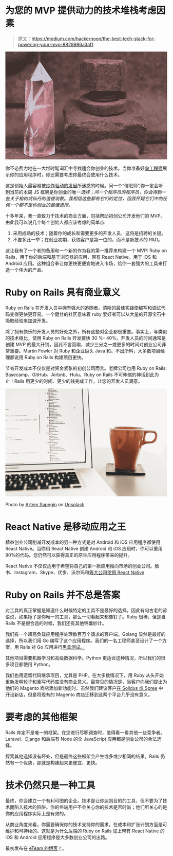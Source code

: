# 为您的 MVP 提供动力的技术堆栈考虑因素

> 原文：<https://medium.com/hackernoon/the-best-tech-stack-for-powering-your-mvp-8828986a3af1>

![](img/3e8bd6e674766d0c3f70d920a59f4fc7.png)

你不必费力地在一大堆时髦词汇中寻找适合你创业的技术。当你准备好[向工程师](https://hackernoon.com/how-do-i-present-my-app-idea-to-an-engineer-9da92657fb9c)展示你的应用程序时，你还需要考虑你最终会使用什么技术。

这是创始人最容易被[炒作驱动的发展](https://blog.daftcode.pl/hype-driven-development-3469fc2e9b22)所迷惑的时候。问一个“催眠师”,你一定会听到当前的本周 JS 框架是你创业的唯一*选择；问一个程序员的程序员，你会得到一些关于榆树或仙丹的道德说教。我相信这些都有它们的定位，但我怀疑它们中的任何一个都不是你创业的最佳选择。*

十多年来，我一直致力于技术的商业方面，包括帮助初创公司开发他们的 MVP。由此我可以说几个每个创始人都应该考虑的简单点:

1.  采用成熟的技术；随着你的成长和需要更多的开发人员，这将是招聘的关键。
2.  不要多此一举；在创业初期，获取客户是第一位的，而不是新技术的 R&D。

这让我有了一个老的备用和一个新的作为我的第一推荐来构建一个 MVP: Ruby on Rails，用于你的后端和基于浏览器的应用，带有 React Native，用于 iOS 和 Android 应用。这种组合拳让你更快更便宜地进入市场，给你一套强大的工具来打造一个伟大的产品。

# Ruby on Rails 具有商业意义

Ruby on Rails 在开发人员中拥有强大的追随者。清晰的最佳实践使编写和调试代码变得更快更容易。一个健壮的社区意味着 ruby 爱好者可以从大量的开源宝石中吸取经验来加速开发。

除了拥有快乐的开发人员的好处之外，所有这些对企业都很重要。事实上，与类似的技术相比，使用 Ruby on Rails 开发要快 30 %- 40%。开发人员的时间通常是创建 MVP 的最大开销，因此不言而喻，减少三分之一或更多的时间对创业公司非常重要。Martin Fowler 对 Ruby 和企业巨头 Java 和。不出所料，大多数项目经理都说用 Ruby on Rails 构建项目更快。

节省开发成本不仅仅是对资金紧张的初创公司而言。老牌公司也用 Ruby on Rails: Basecamp、GitHub、Airbnb、Hulu。Ruby on Rails 不可伸缩的神话到此为止！Rails 用更少的时间、更少的钱完成工作，让您的开发人员满意。

![](img/8d94ac3dbfe3cef048817d790a831a8d.png)

Photo by [Artem Sapegin](https://unsplash.com/photos/ZMraoOybTLQ?utm_source=unsplash&utm_medium=referral&utm_content=creditCopyText) on [Unsplash](https://unsplash.com/search/photos/reactjs?utm_source=unsplash&utm_medium=referral&utm_content=creditCopyText)

# React Native 是移动应用之王

精益创业公司削减开发成本的另一种方式是对 Android 和 iOS 应用程序都使用 React Native。当你用 React Native 创建 Android 和 iOS 应用时，你可以重用 90%的代码。您仍然可以获得真正的原生应用程序带来的提升。

React Native 不仅仅适用于希望将自己的第一款应用推向市场的创业公司。脸书、Instagram、Skype、优步、沃尔玛和[等大公司使用 React Native](https://facebook.github.io/react-native/showcase.html)

# Ruby on Rails 并不总是答案

对工具的真正掌握是知道什么时候特定的工具不是最好的选择。因此有句古老的谚语说，如果锤子是你唯一的工具，那么一切看起来都像钉子。Ruby 很棒，但是当 Rails 不是很合适的时候，我们还有其他锦囊妙计。

我们有一个超高负载应用程序处理数百万个请求的客户端。Golang 显然是最好的选择，所以我们用 Go 编写了这个应用程序。我们的一名工程师甚至设计了一个方案，用 Rails 对 Go 应用进行[黑盒测试。](https://medium.freecodecamp.org/how-to-black-box-test-a-go-app-with-rspec-421e786f4103)

其他项目需要机器学习和高级数据科学。Python 更适合这种情况，所以我们的很多项目都使用 Python。

我们也用遗留代码继承项目，尤其是 PHP。在大多数情况下，用 Ruby 从头开始重新发明轮子和重写代码库没有商业意义。最常见的情况是，当客户向我们提出为他们的 Magento 商店添加新功能时。虽然我们建议客户[在 Solidus 或 Spree](https://eteam.io/blog/magento-vs-spree-vs-solidus/) 中开设新店，但是将现有的 Magento 商店迁移到这两个平台几乎没有意义。

# 要考虑的其他框架

Rails 肯定不是唯一的框架。在您进行尽职调查时，值得看一看其他一些竞争者。Laravel，Django 和后端有 Node 的全 JavaScript 应用都是创业公司的合法选择。

探索其他选择没有坏处，但是最终这些框架会产生或多或少相同的结果。Rails 仍然有一个优势，那就是构建起来更便宜、更快。

# 技术仍然只是一种工具

最终，你会建立一个有利可图的企业。技术是让你达到目的的工具，但不要为了技术而陷入技术的陷阱。你的终端用户不会关心你的技术是否时尚；他们所关心的是你的应用程序实际上是有效的。

从商业角度来看，你需要确保你的技术支持你的需求，在成本和扩张计划方面是可维护和可持续的。这就是为什么后端的 Ruby on Rails 加上带有 React Native 的 iOS 和 Android 应用程序是大多数创业公司的出路。

最初发布在 [eTeam 的博客](https://eteam.io/blog/ruby-on-rails-and-react-native/)上。